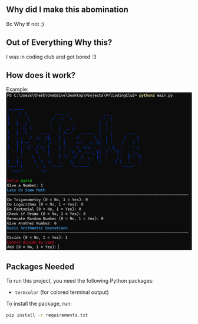 ## Why did I make this abomination
Bc Why tf not :}

## Out of Everything Why this?
I was in coding club and got bored :3

## How does it work?
Example:
![alt text](image.png)

## Packages Needed
To run this project, you need the following Python packages:

- `termcolor` (for colored terminal output)

To install the package, run:

```sh
pip install -r requirements.txt
